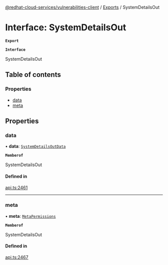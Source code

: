[@redhat-cloud-services/vulnerabilities-client](../README.md) / [Exports](../modules.md) / SystemDetailsOut

# Interface: SystemDetailsOut

**`Export`**

**`Interface`**

SystemDetailsOut

## Table of contents

### Properties

- [data](SystemDetailsOut.md#data)
- [meta](SystemDetailsOut.md#meta)

## Properties

### data

• **data**: [`SystemDetailsOutData`](SystemDetailsOutData.md)

**`Memberof`**

SystemDetailsOut

#### Defined in

[api.ts:2461](https://github.com/RedHatInsights/javascript-clients/blob/master/packages/vulnerabilities/git-api/api.ts#L2461)

___

### meta

• **meta**: [`MetaPermissions`](MetaPermissions.md)

**`Memberof`**

SystemDetailsOut

#### Defined in

[api.ts:2467](https://github.com/RedHatInsights/javascript-clients/blob/master/packages/vulnerabilities/git-api/api.ts#L2467)
